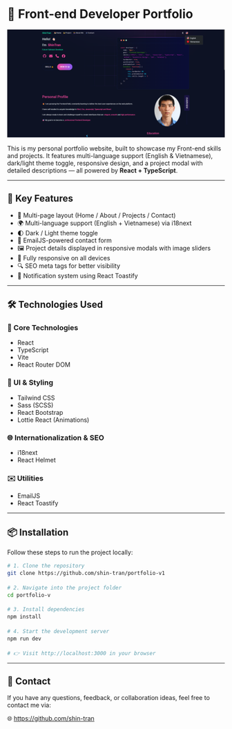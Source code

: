 # 🌟 Front-end Developer Portfolio

![Portfolio Screenshot](/public/demo-project.png)

This is my personal portfolio website, built to showcase my Front-end skills and projects. It features multi-language support (English & Vietnamese), dark/light theme toggle, responsive design, and a project modal with detailed descriptions — all powered by **React + TypeScript**.

---

## 📌 Key Features

- 🎯 Multi-page layout (Home / About / Projects / Contact)
- 🌍 Multi-language support (English + Vietnamese) via i18next
- 🌓 Dark / Light theme toggle
- 💌 EmailJS-powered contact form
- 🖼️ Project details displayed in responsive modals with image sliders
- 📱 Fully responsive on all devices
- 🔍 SEO meta tags for better visibility
- 🔔 Notification system using React Toastify

---

## 🛠 Technologies Used

### 🚀 Core Technologies

- React
- TypeScript
- Vite
- React Router DOM

### 🎨 UI & Styling

- Tailwind CSS
- Sass (SCSS)
- React Bootstrap
- Lottie React (Animations)

### 🌐 Internationalization & SEO

- i18next
- React Helmet

### ✉️ Utilities

- EmailJS
- React Toastify

---

## 📦 Installation

Follow these steps to run the project locally:

```bash
# 1. Clone the repository
git clone https://github.com/shin-tran/portfolio-v1

# 2. Navigate into the project folder
cd portfolio-v

# 3. Install dependencies
npm install

# 4. Start the development server
npm run dev

# 👉 Visit http://localhost:3000 in your browser

```

---

## 📧 Contact

If you have any questions, feedback, or collaboration ideas, feel free to contact me via:

🌐 <https://github.com/shin-tran>
